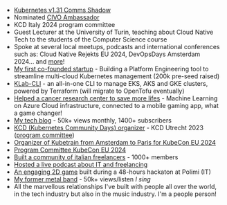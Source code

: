 - [Kubernetes v1.31 Comms Shadow](https://github.com/kubernetes/org/issues/4975)
- Nominated [CIVO Ambassador](https://www.civo.com/ambassadors)
- KCD Italy 2024 program committee
- Guest Lecturer at the University of Turin, teaching about Cloud Native Tech to the students of the Computer Science course
- Spoke at several local meetups, podcasts and international conferences such as: Cloud Native Rejekts EU 2024, DevOpsDays Amsterdam 2024... and [more](https://github.com/mbianchidev/mbianchidev/blob/master/public-speaking/home.md)!
- [My first co-founded startup](https://www.linkedin.com/company/kubelab/) - Building a Platform Engineering tool to streamline multi-cloud Kubernetes management (200k pre-seed raised)
- [KLab-CLI](https://github.com/mbianchidev/klab-cli) - an all-in-one CLI to manage EKS, AKS and GKE clusters, powered by Terraform (will migrate to OpenTofu eventually)
- [Helped a cancer research center to save more lifes](https://www.linkedin.com/pulse/kubelab-netherlands-cancer-institute-partner-around-ai-peter-comstock/?utm_source=rss&utm_campaign=articles_sitemaps&utm_medium=google_news) - Machine Learning on Azure Cloud infrastructure, connected to a mobile gaming app, what a game changer!
- [My tech blog](https://mb-consulting.dev/blog) - 50k+ views monthly, 1400+ subscribers
- [KCD (Kubernetes Community Days) organizer](https://community.cncf.io/kcd-netherlands/) - KCD Utrecht 2023 ([program committee](https://www.credly.com/badges/c9bc9d4e-02bb-4bcd-85a3-00f63981688a))
- [Organizer of Kubetrain from Amsterdam to Paris for KubeCon EU 2024](https://kubetrain.io/)
- [Program Committee KubeCon EU 2024](https://www.credly.com/badges/0ab0b4ed-7ca1-4bab-8643-8ad4d06efe70)
- [Built a community of italian freelancers](https://www.linkedin.com/groups/14023713/) - 1000+ members
- [Hosted a live podcast about IT and freelancing](https://www.twitch.tv/freelancezoo)
- [An engaging 2D game](https://github.com/mbianchidev/blockster-2d) built during a 48-hours hackaton at Polimi (IT)
- [My former metal band](https://www.youtube.com/watch?v=XBrvnVmkYJw) - 50k+ views/listen _I sing_
- All the marvellous relationships I've built with people all over the world, in the tech industry but also in the music industry. I'm a people person!